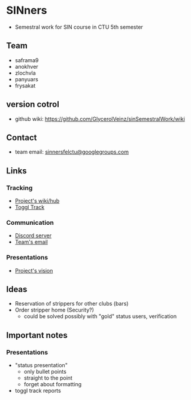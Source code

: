 # SINners
- Semestral work for SIN course in CTU 5th semester

## Team
- saframa9
- anokhver
- zlochvla
- panyuars
- frysakat

## version cotrol
- github wiki: https://github.com/GlycerolVeinz/sinSemestralWork/wiki

## Contact
- team email: sinnersfelctu@googlegroups.com

## Links
### Tracking
- [Project's wiki/hub](https://github.com/GlycerolVeinz/sinSemestralWork/wiki)
- [Toggl Track](https://track.toggl.com/timer)

### Communication
- [Discord server](https://discord.com/channels/1290617850721210378/1290617850721210381)
- [Team's email](https://groups.google.com/g/sinnersfelctu)

### Presentations
- [Project's vision](https://docs.google.com/presentation/d/1vIWmiGsw_xAF6CRHK3qURhwJZYHupuV7wGaMn6wWAJs/edit)

## Ideas
- Reservation of strippers for other clubs (bars)
- Order stripper home (Security?)
    - could be solved possibly with "gold" status users, verification

## Important notes 
### Presentations
- "status presentation"
    - only bullet points
    - straight to the point
    - forget about formatting
- toggl track reports

